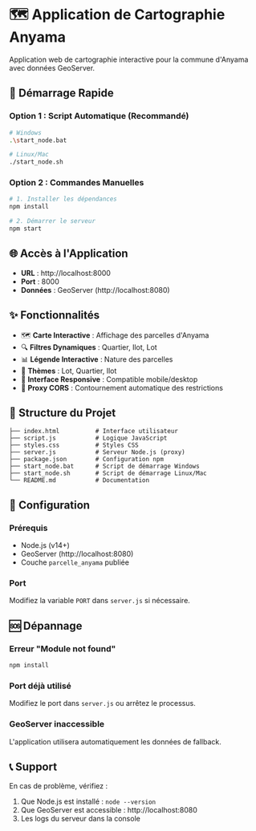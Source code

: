 # 🗺️ Application de Cartographie Anyama

Application web de cartographie interactive pour la commune d'Anyama avec données GeoServer.

## 🚀 Démarrage Rapide

### Option 1 : Script Automatique (Recommandé)
```bash
# Windows
.\start_node.bat

# Linux/Mac
./start_node.sh
```

### Option 2 : Commandes Manuelles
```bash
# 1. Installer les dépendances
npm install

# 2. Démarrer le serveur
npm start
```

## 🌐 Accès à l'Application

- **URL** : http://localhost:8000
- **Port** : 8000
- **Données** : GeoServer (http://localhost:8080)

## ✨ Fonctionnalités

- 🗺️ **Carte Interactive** : Affichage des parcelles d'Anyama
- 🔍 **Filtres Dynamiques** : Quartier, Ilot, Lot
- 📊 **Légende Interactive** : Nature des parcelles
- 🎨 **Thèmes** : Lot, Quartier, Ilot
- 📱 **Interface Responsive** : Compatible mobile/desktop
- 🔄 **Proxy CORS** : Contournement automatique des restrictions

## 📁 Structure du Projet

```
├── index.html          # Interface utilisateur
├── script.js           # Logique JavaScript
├── styles.css          # Styles CSS
├── server.js           # Serveur Node.js (proxy)
├── package.json        # Configuration npm
├── start_node.bat      # Script de démarrage Windows
├── start_node.sh       # Script de démarrage Linux/Mac
└── README.md           # Documentation
```

## 🔧 Configuration

### Prérequis
- Node.js (v14+)
- GeoServer (http://localhost:8080)
- Couche `parcelle_anyama` publiée

### Port
Modifiez la variable `PORT` dans `server.js` si nécessaire.

## 🆘 Dépannage

### Erreur "Module not found"
```bash
npm install
```

### Port déjà utilisé
Modifiez le port dans `server.js` ou arrêtez le processus.

### GeoServer inaccessible
L'application utilisera automatiquement les données de fallback.

## 📞 Support

En cas de problème, vérifiez :
1. Que Node.js est installé : `node --version`
2. Que GeoServer est accessible : http://localhost:8080
3. Les logs du serveur dans la console


